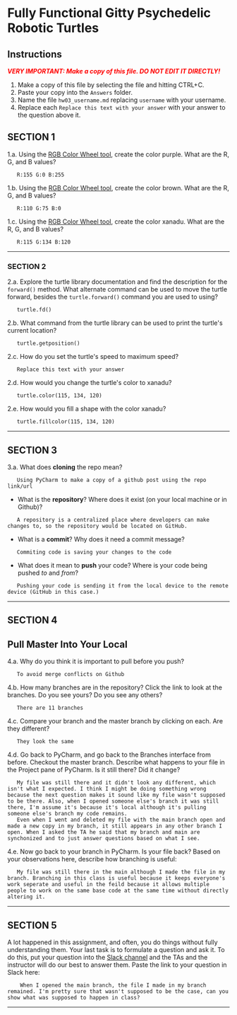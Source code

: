 # Fully Functional Gitty Psychedelic Robotic Turtles


## Instructions


**_<span style="color:red">
   VERY IMPORTANT: Make a copy of this file. DO NOT EDIT IT DIRECTLY!
</span>_**


1. Make a copy of this file by selecting the file and hitting CTRL+C.
2. Paste your copy into the `Answers` folder.
3. Name the file `hw03_username.md` replacing `username` with your username.
4. Replace each `Replace this text with your answer` with your answer to the question above it.


## SECTION 1


1.a. Using the [RGB Color Wheel tool](https://colorspire.com/rgb-color-wheel/), create the color purple.
    What are the R, G, and B values?


```
   R:155 G:0 B:255
```


1.b. Using the [RGB Color Wheel tool](https://colorspire.com/rgb-color-wheel/), create the color brown.
    What are the R, G, and B values?


```
   R:110 G:75 B:0
```


1.c. Using the [RGB Color Wheel tool](https://colorspire.com/rgb-color-wheel/), create the color xanadu.
    What are the R, G, and B values?


```
   R:115 G:134 B:120
```


---


### SECTION 2


2.a. Explore the turtle library documentation and find the description for the
    `forward()` method. What alternate command can be used to move the turtle forward,
    besides the `turtle.forward()` command you are used to using?


```
   turtle.fd()
```


2.b. What command from the turtle library can be used to print the turtle's current
  location?
 
```
   turtle.getposition()
```


2.c. How do you set the turtle's speed to maximum speed?
 
```
   Replace this text with your answer
```


2.d. How would you change the turtle's color to xanadu?


```
   turtle.color(115, 134, 120)
```


2.e. How would you fill a shape with the color xanadu?


```
   turtle.fillcolor(115, 134, 120)
```


---


## SECTION 3


3.a. What does **cloning** the repo mean?


```
   Using PyCharm to make a copy of a github post using the repo link/url
```




- What is the **repository**? Where does it exist (on your local machine or in Github)?


```
   A repository is a centralized place where developers can make changes to, so the repository would be located on GitHub.
```




- What is a **commit**? Why does it need a commit message?


```
   Commiting code is saving your changes to the code
```




- What does it mean to **push** your code? Where is your code being pushed _to_ and _from_?


```
   Pushing your code is sending it from the local device to the remote device (GitHub in this case.)
```


---


## SECTION 4


## Pull Master Into Your Local


4.a. Why do you think it is important to pull before you push?


```
   To avoid merge conflicts on Github
```


4.b. How many branches are in the repository?
    Click the link to look at the branches. Do you see yours? Do you see any others?


```
   There are 11 branches
```




4.c. Compare your branch and the master branch by clicking on each. Are they different?


```
   They look the same
```




4.d. Go back to PyCharm, and go back to the Branches interface from before. Checkout the
    master branch.
    Describe what happens to your file in the Project pane of PyCharm. Is it still
    there? Did it change?


```
   My file was still there and it didn't look any different, which isn't what I expected. I think I might be doing something wrong because the next question makes it sound like my file wasn't supposed to be there. Also, when I opened someone else's branch it was still there, I'm assume it's because it's local although it's pulling someone else's branch my code remains.
   Even when I went and deleted my file with the main branch open and made a new copy in my branch, it still appears in any other branch I open. When I asked the TA he said that my branch and main are synchonized and to just answer questions based on what I see.
```




4.e. Now go back to your branch in PyCharm. Is your file back? Based on your observations
    here, describe how branching is useful:


```
   My file was still there in the main although I made the file in my branch. Branching in this class is useful because it keeps everyone's work seperate and useful in the feild because it allows multiple people to work on the same base code at the same time without directly altering it.
```


---


## SECTION 5


A lot happened in this assignment, and often, you do things without fully understanding them. Your last task is to
formulate a question and ask it. To do this, put your question into the [Slack channel](https://bereacs.slack.com/archives/C3QACGH8R) and the TAs and the
instructor will do our best to answer them. Paste the link to your question in Slack here:


```
    When I opened the main branch, the file I made in my branch remained. I'm pretty sure that wasn't supposed to be the case, can you show what was supposed to happen in class?
```


---
